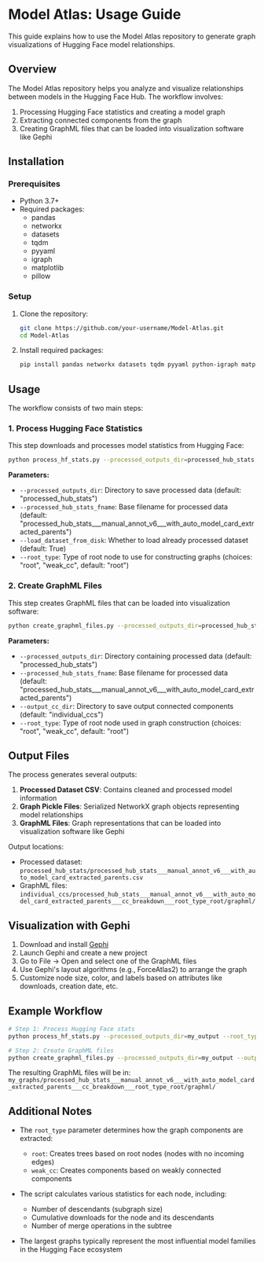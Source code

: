 # Model Atlas: Usage Guide

This guide explains how to use the Model Atlas repository to generate graph visualizations of Hugging Face model relationships.

## Overview

The Model Atlas repository helps you analyze and visualize relationships between models in the Hugging Face Hub. The workflow involves:

1. Processing Hugging Face statistics and creating a model graph
2. Extracting connected components from the graph
3. Creating GraphML files that can be loaded into visualization software like Gephi

## Installation

### Prerequisites

- Python 3.7+
- Required packages:
  - pandas
  - networkx
  - datasets
  - tqdm
  - pyyaml
  - igraph
  - matplotlib
  - pillow

### Setup

1. Clone the repository:
   ```bash
   git clone https://github.com/your-username/Model-Atlas.git
   cd Model-Atlas
   ```

2. Install required packages:
   ```bash
   pip install pandas networkx datasets tqdm pyyaml python-igraph matplotlib pillow
   ```

## Usage

The workflow consists of two main steps:

### 1. Process Hugging Face Statistics

This step downloads and processes model statistics from Hugging Face:

```bash
python process_hf_stats.py --processed_outputs_dir=processed_hub_stats --root_type=root
```

**Parameters:**
- `--processed_outputs_dir`: Directory to save processed data (default: "processed_hub_stats")
- `--processed_hub_stats_fname`: Base filename for processed data (default: "processed_hub_stats___manual_annot_v6___with_auto_model_card_extracted_parents")
- `--load_dataset_from_disk`: Whether to load already processed dataset (default: True)
- `--root_type`: Type of root node to use for constructing graphs (choices: "root", "weak_cc", default: "root")

### 2. Create GraphML Files

This step creates GraphML files that can be loaded into visualization software:

```bash
python create_graphml_files.py --processed_outputs_dir=processed_hub_stats --output_cc_dir=individual_ccs
```

**Parameters:**
- `--processed_outputs_dir`: Directory containing processed data (default: "processed_hub_stats")
- `--processed_hub_stats_fname`: Base filename for processed data (default: "processed_hub_stats___manual_annot_v6___with_auto_model_card_extracted_parents")
- `--output_cc_dir`: Directory to save output connected components (default: "individual_ccs")
- `--root_type`: Type of root node used in graph construction (choices: "root", "weak_cc", default: "root")

## Output Files

The process generates several outputs:

1. **Processed Dataset CSV**: Contains cleaned and processed model information
2. **Graph Pickle Files**: Serialized NetworkX graph objects representing model relationships
3. **GraphML Files**: Graph representations that can be loaded into visualization software like Gephi

Output locations:
- Processed dataset: `processed_hub_stats/processed_hub_stats___manual_annot_v6___with_auto_model_card_extracted_parents.csv`
- GraphML files: `individual_ccs/processed_hub_stats___manual_annot_v6___with_auto_model_card_extracted_parents___cc_breakdown___root_type_root/graphml/`

## Visualization with Gephi

1. Download and install [Gephi](https://gephi.org/)
2. Launch Gephi and create a new project
3. Go to File → Open and select one of the GraphML files
4. Use Gephi's layout algorithms (e.g., ForceAtlas2) to arrange the graph
5. Customize node size, color, and labels based on attributes like downloads, creation date, etc.

## Example Workflow

```bash
# Step 1: Process Hugging Face stats
python process_hf_stats.py --processed_outputs_dir=my_output --root_type=root

# Step 2: Create GraphML files
python create_graphml_files.py --processed_outputs_dir=my_output --output_cc_dir=my_graphs --root_type=root
```

The resulting GraphML files will be in: `my_graphs/processed_hub_stats___manual_annot_v6___with_auto_model_card_extracted_parents___cc_breakdown___root_type_root/graphml/`

## Additional Notes

- The `root_type` parameter determines how the graph components are extracted:
  - `root`: Creates trees based on root nodes (nodes with no incoming edges)
  - `weak_cc`: Creates components based on weakly connected components
  
- The script calculates various statistics for each node, including:
  - Number of descendants (subgraph size)
  - Cumulative downloads for the node and its descendants
  - Number of merge operations in the subtree

- The largest graphs typically represent the most influential model families in the Hugging Face ecosystem 